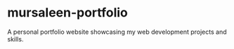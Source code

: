 # mursaleen-portfolio
A personal portfolio website showcasing my web development projects and skills.
